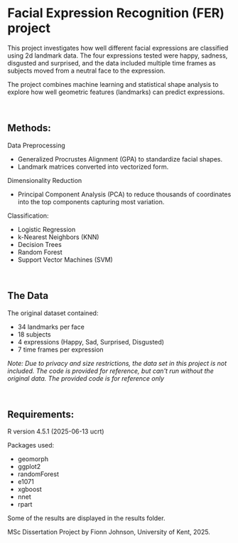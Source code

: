 # **Facial Expression Recognition (FER) project**


This project investigates how well different facial expressions are classified using 2d landmark data. The four expressions 
tested were happy, sadness, disgusted and surprised, and the data included multiple time frames as subjects moved from a neutral 
face to the expression. 

The project combines machine learning and statistical shape analysis to explore how well geometric features (landmarks) can
predict expressions. 

<br/>

## Methods:

Data Preprocessing  
- Generalized Procrustes Alignment (GPA) to standardize facial shapes.  
- Landmark matrices converted into vectorized form.

Dimensionality Reduction  
- Principal Component Analysis (PCA) to reduce thousands of coordinates into the top components capturing most variation.

Classification:  
- Logistic Regression  
- k-Nearest Neighbors (KNN)  
- Decision Trees  
- Random Forest  
- Support Vector Machines (SVM)  
<br/>

## The Data
The original dataset contained:  
- 34 landmarks per face  
- 18 subjects  
- 4 expressions (Happy, Sad, Surprised, Disgusted)  
- 7 time frames per expression  

*Note: Due to privacy and size restrictions, the data set in this project is not included. The code is provided for reference, but can't run without the original data.
The provided code is for reference only* 

<br/>

## Requirements:
R version 4.5.1 (2025-06-13 ucrt)

Packages used:
- geomorph
- ggplot2
- randomForest
- e1071
- xgboost
- nnet
- rpart

Some of the results are displayed in the results folder.


MSc Dissertation Project by Fionn Johnson, University of Kent, 2025.
